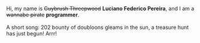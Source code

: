 Hi, my name is ~~Guybrush Threepwood~~ **Luciano Federico Pereira**, and I am a ~~wannabe pirate~~ **programmer**.<br><br>A short song: 202 bounty of doubloons gleams in the sun, a treasure hunt has just begun! Arrr!
